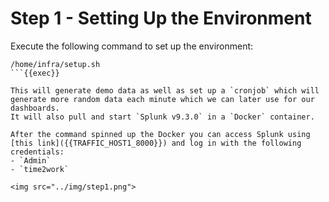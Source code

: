 # Step 1 - Setting Up the Environment
Execute the following command to set up the environment:
```
/home/infra/setup.sh
```{{exec}}

This will generate demo data as well as set up a `cronjob` which will generate more random data each minute which we can later use for our dashboards.
It will also pull and start `Splunk v9.3.0` in a `Docker` container.

After the command spinned up the Docker you can access Splunk using [this link]({{TRAFFIC_HOST1_8000}}) and log in with the following credentials:
- `Admin`
- `time2work`

<img src="../img/step1.png">
